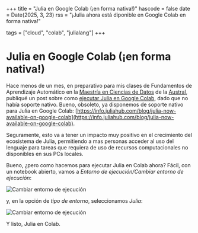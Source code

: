 +++
title = "Julia en Google Colab (¡en forma nativa!)"
hascode = false
date = Date(2025, 3, 23)
rss = "¡Julia ahora está diponible en Google Colab en forma nativa!"

tags = ["cloud", "colab", "julialang"]
+++

# Julia en Google Colab (¡en forma nativa!)
Hace menos de un mes, en preparativo para mis clases de Fundamentos de Aprendizaje Automático en la [Maestría en Ciencias de Datos](https://www.austral.edu.ar/ingenieria/ingenieria-posgrados/ciencia-de-datos/maestria-en-ciencia-de-datos-regional/?sede=rosario) de la [Austral](https://www.austral.edu.ar/rosario/), publiqué un post sobre como [ejecutar Julia en Google Colab](../20250226_julia_en_google_colab), dado que no había soporte nativo. Bueno, obsoleto, ya disponemos de soporte nativo para Julia en Google Colab: [https://info.juliahub.com/blog/julia-now-available-on-google-colab](https://info.juliahub.com/blog/julia-now-available-on-google-colab).

Seguramente, esto va a tener un impacto muy positivo en el crecimiento del ecosistema de Julia, permitiendo a mas personas acceder al uso del lenguaje para tareas que requiera de uso de recursos computacionales no disponibles en sus PCs locales.

Bueno, ¿pero como hacemos para ejecutar Julia en Colab ahora? Fácil, con un notebook abierto, vamos a _Entorno de ejecución/Cambiar entorno de ejecución_:

![Cambiar entorno de ejecución](../../img/20250323_julia_en_colav_nativo_01.png)

 y, en la opción de _tipo de entorno_, seleccionamos _Julia_:

![Cambiar entorno de ejecución](../../img/20250323_julia_en_colav_nativo_02.png)

Y listo, Julia en Colab.

